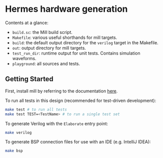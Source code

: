 Hermes hardware generation
=======================

Contents at a glance:

* `build.sc`: the Mill build script.
* `Makefile`: various useful shorthands for mill targets.
* `build`: the default output directory for the `verilog` target in the Makefile.
* `out`: output directory for mill targets.
* `test_run_dir`: runtime output for unit tests.  Contains simulation waveforms.
* `playground`: all sources and tests.

## Getting Started

First, install mill by referring to the documentation [here](https://com-lihaoyi.github.io/mill).

To run all tests in this design (recommended for test-driven development):
```bash
make test # to run all tests
make test TEST=<TestName> # to run a single test set
```

To generate Verilog with the `Elaborate` entry point:
```bash
make verilog
```

To generate BSP connection files for use with an IDE (e.g. IntelliJ IDEA):
```bash
make bsp
```
